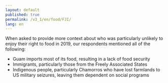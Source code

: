 ```yaml
---
layout: default
published: true
permalink: /v3_1/en/food/FJI/
lang: en
---
```

When asked to provide more context about who was particularly unlikely to enjoy their right to food in 2019, our respondents mentioned all of the following:  

-	Guam imports most of its food, resulting in a lack of food security
-	Immigrants, particularly those from the Freely Associated States
-	Indigenous people, particularly Chamorros who have lost farmlands to US military seizures, leaving them dependent on social programs